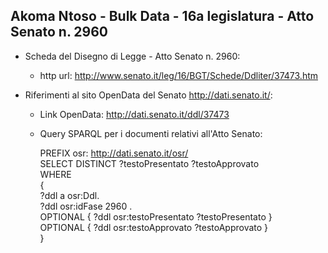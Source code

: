 ## Akoma Ntoso - Bulk Data - 16a legislatura - Atto Senato n. 2960 ##

* Scheda del Disegno di Legge - Atto Senato n. 2960:
	* http url: http://www.senato.it/leg/16/BGT/Schede/Ddliter/37473.htm

* Riferimenti al sito OpenData del Senato http://dati.senato.it/:
	* Link OpenData: http://dati.senato.it/ddl/37473
	* Query SPARQL per i documenti relativi all'Atto Senato:

        PREFIX osr: <http://dati.senato.it/osr/>  
		SELECT DISTINCT ?testoPresentato ?testoApprovato  
		WHERE  
		{  
		    ?ddl a osr:Ddl.  
		    ?ddl osr:idFase 2960 .  
		    OPTIONAL { ?ddl osr:testoPresentato ?testoPresentato }  
		    OPTIONAL { ?ddl osr:testoApprovato ?testoApprovato }  
		}
		